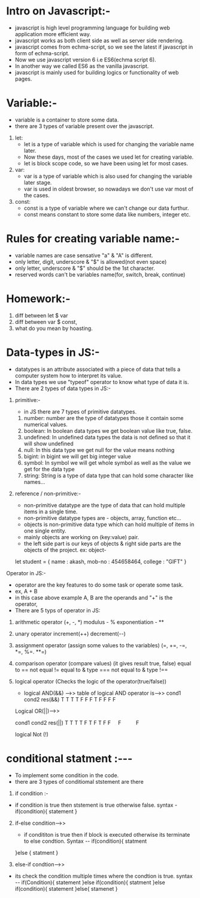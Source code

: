 # Intro on Javascript:-

- javascript is high level programming language for building web application more efficient way.
- javascript works as both client side as well as server side rendering.
- javascript comes from echma-script, so we see the latest if javascript in form of echma-script.
- Now we use javascript version 6 i.e ES6(echma script 6).
- In another way we called ES6 as the vanilla javascript.
- javascript is mainly used for building logics or functionality of web pages.

# Variable:-

- variable is a container to store some data.
- there are 3 types of variable present over the javascript.

1. let: 
    - let is a type of variable which is used for changing the variable name later.
    - Now these days, most of the cases we used let for creating variable.
    - let is block scope code, so we have been using let for most cases.
2. var:
    - var is a type of variable which is also used for changing the variable later stage.
    - var is used in oldest browser, so nowadays we don't use var most of the cases.
3. const:
    - const is a type of variable where we can't change our data furthur.
    - const means constant to store some data like numbers, integer etc.

# Rules for creating variable name:-

- variable names are case sensative "a" & "A" is different.
- only letter, digit, underscore & "$" is allowed(not even space)
- only letter, underscore & "$" should be the 1st character.
- reserved words can't be variables name(for, switch, break, continue)


# Homework:-

1. diff between let $ var
2. diff between var $ const,
3. what do you mean by hoasting.

# Data-types in JS:-

- datatypes is an attribute associated with a piece of data that tells a computer system how to interpret its value.
- In data types we use "typeof" operator to know what type of data it is.
- There are 2 types of data types in JS:-

1. primitive:-
    - in JS there are 7 types of primitive datatypes.
    1. number: number are the type of datatypes those it contain some numerical values.
    2. boolean: In boolean data types we get boolean value like true, false.
    3. undefined: In undefined data types the data is not defined so that it will show undefined
    4. null: In this data type we get null for the value means nothing
    5. bigint: in bigint we will get big integer value
    6. symbol: In symbol we will get whole symbol as well as the value we get for the data type
    7. string: String is a type of data type that can hold some character like names...

2. reference / non-primitive:-
    - non-primitive datatype are the type of data that can hold multiple items in a single time.
    - non-primitive datatype types are - objects, array, function etc...
    - objects is non-primitive data type which can hold multiple of items in one single entity.
    - mainly objects are working on (key:value) pair.
    - the left side part is our keys of objects & right side parts are the objects of the project.
    ex: object-

    let student = {
        name : akash,
        mob-no : 454658464,
        college : "GIFT"
    }

Operator in JS:-
- operator are the key features to do some task or operate some task.
- ex, A + B
- in this case above example A, B are the operands and "+" is the operator,
- There are 5 typs of operator in JS:
1. arithmetic operator
    (+, -, *)
    modulus - %
    exponentiation - **

2. unary operator
    increment(++)
    decrement(--)

3. assignment operator
    (assign some values to the variables)
    (=, +=, -=, *=, %=. **=)

4. comparison operator
    (compare values)
    (it gives result true, false)
    equal to ==
    not equal !=
    equal to & type ===
    not equal to & type !==

5. logical operator
   (Checks the logic of the operator(true/false))

   * logical AND(&&)  -->> table of logical AND operator is-->>
   cond1   cond2   res(&&)
   T        T       T
   T        F       F
   F        T       F
   F        F       F

   Logical OR(||)-->>

   cond1     cond2     res(||)
   T           T          T
   T           F          T
   F           T          F
   F           F          F

   logical Not (!)

# conditional statment :---

- To implement some condition in the code.
- there are 3 types of conditiomal ststement are there

1. if condition :-

- if condition is true then ststement is true otherwise false.
syntax -
 if(condition){
    statement
 }

 2. if-else condition-->>
    - if condititon is true then if block is executed otherwise its terminate to else condtion.
    Syntax --
    if(condition){
         statment
    
    }else {
        statment
    }

3. else-if condtion-->>
  - its check the condition multiple times where the condtion is true.
  syntax --
  if(Condition){
    statement
  }else if(condition){
    statment
  }else if(condition){
    statement
  }else{
    stamenet
  }
